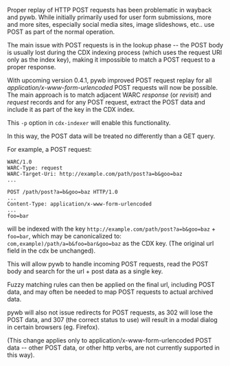 Proper replay of HTTP POST requests has been problematic in wayback and pywb. While initially primarily used for user form submissions, more and more sites, especially social media sites, image slideshows, etc.. use POST as part of the normal operation.

The main issue with POST requests is in the lookup phase -- the POST body is usually lost during the CDX indexing process (which uses the request URI only as the index key), making it impossible to match a POST request to a proper response.

With upcoming version 0.4.1, pywb improved POST request replay for all *application/x-www-form-urlencoded* POST requests will now be possible. The main approach is to match adjacent WARC *response* (or *revisit*) and *request* records and for any POST request, extract the POST data and include it as part of the key in the CDX index.

This ``-p`` option in ``cdx-indexer`` will enable this functionality.

In this way, the POST data will be treated no differently than a GET query.

For example, a POST request:

```
WARC/1.0
WARC-Type: request
WARC-Target-Uri: http://example.com/path/post?a=b&goo=baz
...

POST /path/post?a=b&goo=baz HTTP/1.0
...
Content-Type: application/x-www-form-urlencoded
...
foo=bar

```

will be indexed with the key ``http://example.com/path/post?a=b&goo=baz`` + ``foo=bar``, which may be canonicalized to: ``com,example)/path/a=b&foo=bar&goo=baz`` as the CDX key.
(The original url field in the cdx be unchanged).

This will allow pywb to handle incoming POST requests, read the POST body and search for the url + post data as a single key.

Fuzzy matching rules can then be applied on the final url, including POST data, and may often be needed to map POST requests to actual archived data.

pywb will also not issue redirects for POST requests, as 302 will lose the POST data, and 307 (the correct status to use) will result in a modal dialog in certain browsers (eg. Firefox).

(This change applies only to application/x-www-form-urlencoded POST data -- other POST data, or other http verbs, are not currently supported in this way).
